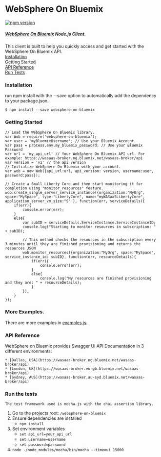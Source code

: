 # WebSphere On Bluemix
[![npm version](https://badge.fury.io/js/websphere-on-bluemix.svg)](https://badge.fury.io/js/websphere-on-bluemix)

##### [WebSphere On Bluemix](https://console.ng.bluemix.net/docs/services/ApplicationServeronCloud/index.html) Node.js Client.

This client is built to help you quickly access and get started with the WebSphere On Bluemix API.  
[Installation](#installation)  
[Getting Started](#getting-started)  
[API Reference](#api-reference)  
[Run Tests](#run-the-tests)  


### Installation
run npm install with the --save option to automatically add the dependency to your package.json.

`$ npm install --save websphere-on-bluemix`

### Getting Started
```
// Load the WebSphere On Bluemix library.
var Wob = require('websphere-on-bluemix');
var user = 'myBluemixUsername'; // Use your Bluemix Account.
var pass = process.env.my_bluemix_password; // Use your Bluemix Password
var url = 'my_api_url' // Your WebSphere On Bluemix API url. For example: https://wasaas-broker.ng.bluemix.net/wasaas-broker/api
var version = 'v1' // the api version
// Initialize WebSphere On Bluemix with your account.
var wob = new Wob({api_url:url, api_version: version, username:user, password:pass});

// Create a Small Liberty Core and then start monitoring it for completion using "monitor_resources" feature.
wob.create_single_server_service_instance({organization:"MyOrg", space:"MySpace", type:"LibertyCore", name:"myWASaaSLibertyCore", application_server_vm_size:"S" }, function(err, serviceDetails){
	if(err){
		console.error(err);
	}
	else{
		var subID = serviceDetails.ServiceInstance.ServiceInstanceID;
		console.log("Starting to monitor resources in subscription: " + subID);

		// This method checks the resources in the subscription every 3 minutes until they are finished provisioning and returns the resources JSON 
		wob.monitor_resources({organization:"MyOrg", space:"MySpace", service_instance_id: subID}, function(err, resourceDetails){
			if(err){
				console.error(err);
			}
			else{
				console.log("My resources are finished provisioning and they are: " + resourceDetails);
			}
		});
	}
});
```
### More Examples.

There are more examples in [examples.js](https://github.com/alohr51/websphere-on-bluemix/blob/master/example/examples.js).

### API Reference
WebSphere on Bluemix provides Swagger UI API Documentation in 3 different environments:

	* [Dallas, USA](https://wasaas-broker.ng.bluemix.net/wasaas-broker/api)
	* [London, UK](https://wasaas-broker.eu-gb.bluemix.net/wasaas-broker/api)
	* [Sydney, AUS](https://wasaas-broker.au-syd.bluemix.net/wasaas-broker/api)

### Run the tests
	The test framework used is mocha.js with the chai assertion library.

1. Go to the projects root: `/websphere-on-bluemix`
1. Ensure dependencies are installed
	 * `npm install`
1. Set environment variables
	 * `set api_url=your_api_url`
	 * `set username=username`
	 * `set password=password`
1. `node ./node_modules/mocha/bin/mocha --timeout 15000`
